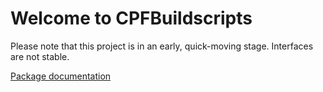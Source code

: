 
Welcome to CPFBuildscripts
==========================

Please note that this project is in an early, quick-moving stage. Interfaces are not stable.

[Package documentation](https://knitschi.github.io/CMakeProjectFramework/LastBuild/doc/sphinx/html/CPFBuildscripts/documentation/CPFBuildscripts.html)

